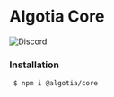 # Algotia Core

![Discord](https://img.shields.io/discord/713857034830872649?color=%237289DA&label=discord&logo=discord)

### Installation

```bash
 $ npm i @algotia/core
 ```


